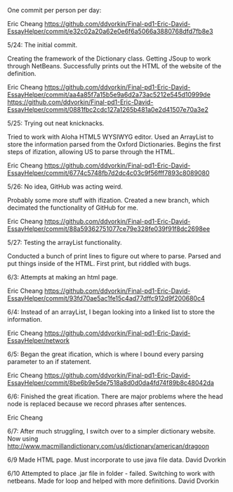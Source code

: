 One commit per person per day:

Eric Cheang
https://github.com/ddvorkin/Final-pd1-Eric-David-EssayHelper/commit/e32c02a20a62e0e6f6a5066a3880768dfd7fb8e3

5/24: The initial commit. 

Creating the framework of the Dictionary class.
Getting JSoup to work through NetBeans.
Successfully prints out the HTML of the website of the definition. 

Eric Cheang
https://github.com/ddvorkin/Final-pd1-Eric-David-EssayHelper/commit/aa4a85f7a15b5e9a6d2a73ac5212e545d10999de
https://github.com/ddvorkin/Final-pd1-Eric-David-EssayHelper/commit/0881fbc2cdc127a1265b481a0e2d41507e70a3e2

5/25: Trying out neat knicknacks.

Tried to work with Aloha HTML5 WYSIWYG editor. 
Used an ArrayList to store the information parsed from the Oxford Dictionaries. 
Begins the first steps of ifization, allowing US to parse through the HTML.

Eric Cheang
https://github.com/ddvorkin/Final-pd1-Eric-David-EssayHelper/commit/6774c5748fb7d2dc4c03c9f56fff7893c8089080

5/26: No idea, GitHub was acting weird.

Probably some more stuff with ifization.
Created a new branch, which decimated the functionality of GitHub for me.

Eric Cheang
https://github.com/ddvorkin/Final-pd1-Eric-David-EssayHelper/commit/88a59362751077ce79e328fe039f91f8dc2698ee

5/27: Testing the arrayList functionality.

Conducted a bunch of print lines to figure out where to parse.
Parsed and put things inside of the HTML. 
First print, but riddled with bugs. 

6/3: Attempts at making an html page.

Eric Cheang
https://github.com/ddvorkin/Final-pd1-Eric-David-EssayHelper/commit/93fd70ae5ac1fe15c4ad77dffc912d9f200680c4

6/4: Instead of an arrayList, I began looking into a linked list to store the information. 

Eric Cheang
https://github.com/ddvorkin/Final-pd1-Eric-David-EssayHelper/network

6/5: Began the great ification, which is where I bound every parsing parameter to an if statement. 

Eric Cheang
https://github.com/ddvorkin/Final-pd1-Eric-David-EssayHelper/commit/8be6b9e5de7518a8d0d0da4fd74f89b8c48042da

6/6: Finished the great ification. There are major problems where the head node is replaced because we record phrases after sentences. 

Eric Cheang


6/7: After much struggling, I switch over to a simpler dictionary website. Now using           http://www.macmillandictionary.com/us/dictionary/american/dragoon
         
6/9 Made HTML page. Must incorporate to use java file data.
David Dvorkin    

6/10 Attempted to place .jar file in folder - failed. Switching to work with netbeans. Made for loop and helped with more definitions.
David Dvorkin
